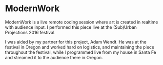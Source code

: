 # ModernWork

ModernWork is a live remote coding session where art is created in realtime with audience input. I performed this piece live at the (Sub)Urban Projections 2016 festival.

I was aided by my partner for this project, Adam Wendt. He was at the festival in Oregon and worked hard on logistics, and maintaining the piece throughout the festival, while I programmed live from my house in Santa Fe and streamed it to the audience there in Oregon.
